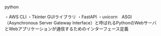 python

・AWS CLI
・Tkinter GUIライブラリ
・FastAPI
・uvicorn　ASGI（Asynchronous Server Gateway Interface）と呼ばれるPythonのWebサーバとWebアプリケーションが通信するためのインターフェース定義